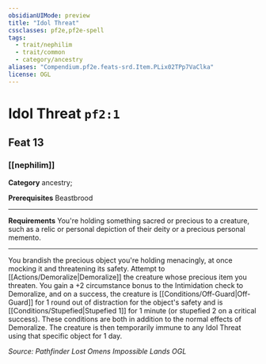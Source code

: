 ```yaml
---
obsidianUIMode: preview
title: "Idol Threat"
cssclasses: pf2e,pf2e-spell
tags:
  - trait/nephilim
  - trait/common
  - category/ancestry
aliases: "Compendium.pf2e.feats-srd.Item.PLix02TPp7VaClka"
license: OGL
---
```

# Idol Threat `pf2:1`
## Feat 13
### [[nephilim]]

**Category** ancestry; 



**Prerequisites** Beastbrood
* * *
**Requirements** You're holding something sacred or precious to a creature, such as a relic or personal depiction of their deity or a precious personal memento.

* * *

You brandish the precious object you're holding menacingly, at once mocking it and threatening its safety. Attempt to [[Actions/Demoralize|Demoralize]] the creature whose precious item you threaten. You gain a +2 circumstance bonus to the Intimidation check to Demoralize, and on a success, the creature is [[Conditions/Off-Guard|Off-Guard]] for 1 round out of distraction for the object's safety and is [[Conditions/Stupefied|Stupefied 1]] for 1 minute (or stupefied 2 on a critical success). These conditions are both in addition to the normal effects of Demoralize. The creature is then temporarily immune to any Idol Threat using that specific object for 1 day.

*Source: Pathfinder Lost Omens Impossible Lands*
*OGL*